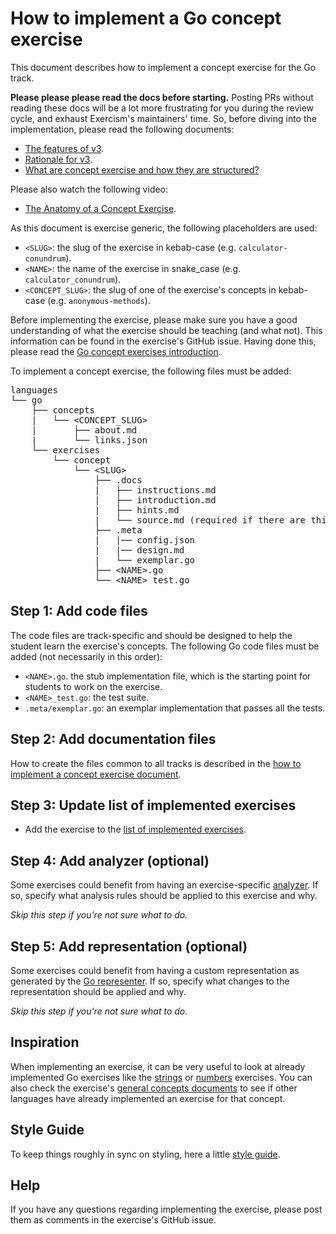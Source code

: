 # How to implement a Go concept exercise

This document describes how to implement a concept exercise for the Go track.

**Please please please read the docs before starting.** Posting PRs without reading these docs will be a lot more frustrating for you during the review cycle, and exhaust Exercism's maintainers' time. So, before diving into the implementation, please read the following documents:

- [The features of v3][docs-features-of-v3].
- [Rationale for v3][docs-rationale-for-v3].
- [What are concept exercise and how they are structured?][docs-concept-exercises]

Please also watch the following video:

- [The Anatomy of a Concept Exercise][anatomy-of-a-concept-exercise].

As this document is exercise generic, the following placeholders are used:

- `<SLUG>`: the slug of the exercise in kebab-case (e.g. `calculator-conundrum`).
- `<NAME>`: the name of the exercise in snake_case (e.g. `calculator_conundrum`).
- `<CONCEPT_SLUG>`: the slug of one of the exercise's concepts in kebab-case (e.g. `anonymous-methods`).

Before implementing the exercise, please make sure you have a good understanding of what the exercise should be teaching (and what not). This information can be found in the exercise's GitHub issue. Having done this, please read the [Go concept exercises introduction][concept-exercises].

To implement a concept exercise, the following files must be added:

<pre>
languages
└── go
    ├── concepts
    |   └── &lt;CONCEPT_SLUG&gt;
    |       ├── about.md
    |       └── links.json
    └── exercises
        └── concept
            └── &lt;SLUG&gt;
                ├── .docs
                |   ├── instructions.md
                |   ├── introduction.md
                |   ├── hints.md
                |   └── source.md (required if there are third-party sources)
                ├── .meta
                |   |── config.json
                |   |── design.md
                |   └── exemplar.go
                ├── &lt;NAME&gt;.go
                └── &lt;NAME&gt;_test.go
</pre>

## Step 1: Add code files

The code files are track-specific and should be designed to help the student learn the exercise's concepts. The following Go code files must be added (not necessarily in this order):

- `<NAME>.go`. the stub implementation file, which is the starting point for students to work on the exercise.
- `<NAME>_test.go`: the test suite.
- `.meta/exemplar.go`: an exemplar implementation that passes all the tests.

## Step 2: Add documentation files

How to create the files common to all tracks is described in the [how to implement a concept exercise document][how-to-implement-a-concept-exercise].

## Step 3: Update list of implemented exercises

- Add the exercise to the [list of implemented exercises][implemented-exercises].

## Step 4: Add analyzer (optional)

Some exercises could benefit from having an exercise-specific [analyzer][analyzer]. If so, specify what analysis rules should be applied to this exercise and why.

_Skip this step if you're not sure what to do._

## Step 5: Add representation (optional)

Some exercises could benefit from having a custom representation as generated by the [Go representer][representer]. If so, specify what changes to the representation should be applied and why.

_Skip this step if you're not sure what to do._

## Inspiration

When implementing an exercise, it can be very useful to look at already implemented Go exercises like the [strings][concept-exercise-basic-strings] or [numbers][concept-exercise-numbers] exercises. You can also check the exercise's [general concepts documents][reference] to see if other languages have already implemented an exercise for that concept.

## Style Guide

To keep things roughly in sync on styling, here a little [style guide][style guide].

## Help

If you have any questions regarding implementing the exercise, please post them as comments in the exercise's GitHub issue.

[analyzer]: https://github.com/exercism/go-analyzer
[representer]: https://github.com/exercism/go-representer
[concept-exercises]: ../exercises/concept/README.md
[how-to-implement-a-concept-exercise]: https://github.com/exercism/v3/blob/main/docs/maintainers/generic-how-to-implement-a-concept-exercise.md
[docs-concept-exercises]: https://github.com/exercism/v3/blob/main/docs/concept-exercises.md
[docs-rationale-for-v3]: https://github.com/exercism/v3/blob/main/docs/rationale-for-v3.md
[docs-features-of-v3]: https://github.com/exercism/v3/blob/main/docs/features-of-v3.md
[anatomy-of-a-concept-exercise]: https://www.youtube.com/watch?v=gkbBqd7hPrA
[concept-exercise-basic-strings]: ../exercises/concept/strings-package
[concept-exercise-numbers]: ../exercises/concept/car-factory
[reference]: https://github.com/exercism/v3/blob/main/reference
[style guide]: ../docs/style-guide.md
[implemented-exercises]: ../exercises/concept/README.md#implemented-exercises
